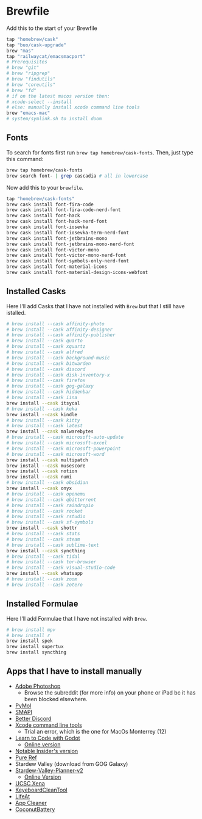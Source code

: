 # Brewfile

Add this to the start of your Brewfile

```sh
tap "homebrew/cask"
tap "buo/cask-upgrade"
brew "mas"
tap "railwaycat/emacsmacport"
# Prerequisites
# brew "git" 
# brew "ripgrep" 
# brew "findutils" 
# brew "coreutils" 
# brew "fd"
# if on the latest macos version then:
# xcode-select --install
# else: manually install xcode command line tools 
brew "emacs-mac" 
# system/symlink.sh to install doom
```

## Fonts

To search for fonts first run `brew tap homebrew/cask-fonts`. Then, just type this command:

```sh
brew tap homebrew/cask-fonts
brew search font- | grep cascadia # all in lowercase
```

Now add this to your `brewfile`.

```sh
tap "homebrew/cask-fonts"
brew cask install font-fira-code
brew cask install font-fira-code-nerd-font
brew cask install font-hack
brew cask install font-hack-nerd-font
brew cask install font-iosevka
brew cask install font-iosevka-term-nerd-font
brew cask install font-jetbrains-mono
brew cask install font-jetbrains-mono-nerd-font
brew cask install font-victor-mono
brew cask install font-victor-mono-nerd-font
brew cask install font-symbols-only-nerd-font
brew cask install font-material-icons
brew cask install font-material-design-icons-webfont
```

## Installed Casks

Here I'll add Casks that I have not installed with `Brew` but that I still have istalled.

```sh
# brew install --cask affinity-photo
# brew install --cask affinity-designer
# brew install --cask affinity-publisher
# brew install --cask quarto
# brew install --cask xquartz
# brew install --cask alfred
# brew install --cask background-music
# brew install --cask bitwarden
# brew install --cask discord
# brew install --cask disk-inventory-x
# brew install --cask firefox
# brew install --cask gog-galaxy
# brew install --cask hiddenbar
# brew install --cask iina
brew install --cask itsycal
# brew install --cask keka
brew install --cask kindle
# brew install --cask kitty
# brew install --cask latest
brew install --cask malwarebytes
# brew install --cask microsoft-auto-update
# brew install --cask microsoft-excel
# brew install --cask microsoft-powerpoint
# brew install --cask microsoft-word
brew install --cask multipatch
brew install --cask musescore
brew install --cask notion
brew install --cask numi
# brew install --cask obsidian
brew install --cask onyx
# brew install --cask openemu
# brew install --cask qbittorrent
# brew install --cask raindropio
# brew install --cask rocket
# brew install --cask rstudio
# brew install --cask sf-symbols
brew install --cask shottr
# brew install --cask stats
# brew install --cask steam
# brew install --cask sublime-text
brew install --cask syncthing
# brew install --cask tidal
# brew install --cask tor-browser
# brew install --cask visual-studio-code
brew install --cask whatsapp
# brew install --cask zoom
# brew install --cask zotero
```

## Installed Formulae

Here I'll add Formulae that I have not installed with `Brew`.

```sh
# brew install mpv
# brew install r
brew install spek
brew install supertux
brew install syncthing
```

## Apps that I have to install manually

- [Adobe Photoshop](https://appnee.com/adobe-zii/#more-1670)
	- Browse the subreddit (for more info) on your phone or iPad bc it has been blocked elsewhere.
- [PyMol](https://pymol.org/2/)
- [SMAPI](https://smapi.io/)
- [Better Discord](https://github.com/BetterDiscord/BetterDiscord)
- [Xcode command line tools](https://developer.apple.com/download/all/?q=xcode)
	- Trial an error, which is the one for MacOs Monterrey (12)
- [Learn to Code with Godot](https://gdquest.itch.io/learn-godot-gdscript)
	- [Online version](https://gdquest.github.io/learn-gdscript/)
- [Notable Insider's version](https://github.com/notable/notable-insiders)
- [Pure Ref](https://www.pureref.com/download.php?forcePlatform=mac)
- Stardew Valley (download from GOG Galaxy)
- [Stardew-Valley-Planner-v2](https://www.nexusmods.com/stardewvalley/mods/3787/)
	- [Online Version](https://stardew.info/)
- [UCSC Xena](https://xenabrowser.net/)
- [KeyeboardCleanTool](https://folivora.ai/keyboardcleantool)
- [LifeAt](lifeat.io/)
- [App Cleaner](https://freemacsoft.net/appcleaner/)
- [CoconutBattery](https://coconut-flavour.com/coconutbattery/)